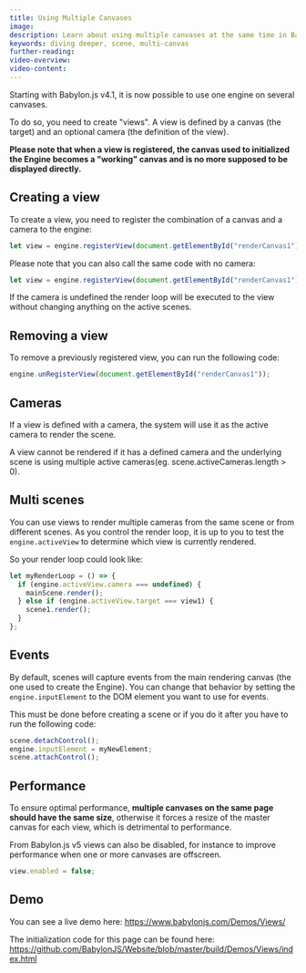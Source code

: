 ```yaml
---
title: Using Multiple Canvases
image:
description: Learn about using multiple canvases at the same time in Babylon.js.
keywords: diving deeper, scene, multi-canvas
further-reading:
video-overview:
video-content:
---
```


Starting with Babylon.js v4.1, it is now possible to use one engine on several canvases.

To do so, you need to create "views". A view is defined by a canvas (the target) and an optional camera (the definition of the view).

**Please note that when a view is registered, the canvas used to initialized the Engine becomes a "working" canvas and is no more supposed to be displayed directly.**

## Creating a view

To create a view, you need to register the combination of a canvas and a camera to the engine:

```javascript
let view = engine.registerView(document.getElementById("renderCanvas1"), camera1);
```

Please note that you can also call the same code with no camera:

```javascript
let view = engine.registerView(document.getElementById("renderCanvas1"));
```

If the camera is undefined the render loop will be executed to the view without changing anything on the active scenes.

## Removing a view

To remove a previously registered view, you can run the following code:

```javascript
engine.unRegisterView(document.getElementById("renderCanvas1"));
```

## Cameras

If a view is defined with a camera, the system will use it as the active camera to render the scene.

A view cannot be rendered if it has a defined camera and the underlying scene is using multiple active cameras(eg. scene.activeCameras.length > 0).

## Multi scenes

You can use views to render multiple cameras from the same scene or from different scenes. As you control the render loop, it is up to you to test the `engine.activeView` to determine which view is currently rendered.

So your render loop could look like:

```javascript
let myRenderLoop = () => {
  if (engine.activeView.camera === undefined) {
    mainScene.render();
  } else if (engine.activeView.target === view1) {
    scene1.render();
  }
};
```

## Events

By default, scenes will capture events from the main rendering canvas (the one used to create the Engine). You can change that behavior by setting the `engine.inputElement` to the DOM element you want to use for events.

This must be done before creating a scene or if you do it after you have to run the following code:

```javascript
scene.detachControl();
engine.inputElement = myNewElement;
scene.attachControl();
```

## Performance

To ensure optimal performance, **multiple canvases on the same page should have the same size**, otherwise it forces a resize of the master canvas for each view, which is detrimental to performance.

From Babylon.js v5 views can also be disabled, for instance to improve performance when one or more canvases are offscreen.

```javascript
view.enabled = false;
```

## Demo

You can see a live demo here: https://www.babylonjs.com/Demos/Views/

The initialization code for this page can be found here: https://github.com/BabylonJS/Website/blob/master/build/Demos/Views/index.html
